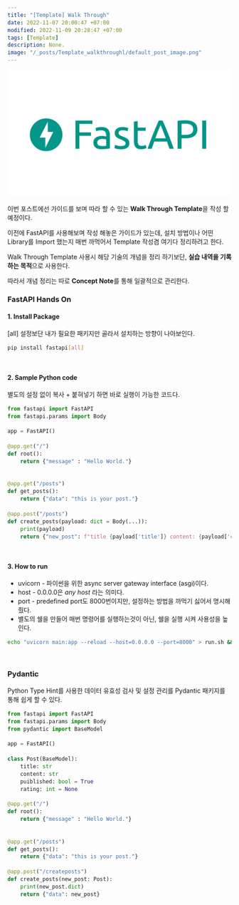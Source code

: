 ```yaml
---
title: "[Template] Walk Through"
date: 2022-11-07 20:00:47 +07:00
modified: 2022-11-09 20:28:47 +07:00
tags: [Template]
description: None.
image: "/_posts/Template_walkthroughl/default_post_image.png"
---
```


![default_post_image](../images/2022-11-06-walkthrough/default_post_image-16679204354976.png)



이번 포스트에선 가이드를 보며 따라 할 수 있는 **Walk Through Template**을 작성 할 예정이다. 

이전에 FastAPI를 사용해보며 작성 해놓은 가이드가 있는데, 설치 방법이나 어떤 Library를 Import 했는지 매번 까먹어서 Template 작성겸 여기다 정리하려고 한다.

Walk Through Template 사용시 해당 기술의 개념을 정리 하기보단, **실습 내역을 기록하는 목적**으로 사용한다.

따라서 개념 정리는 따로 **Concept Note**를 통해 일괄적으로 관리한다.



### FastAPI Hands On

#### 1. Install Package

[all] 설정보단 내가 필요한 패키지만 골라서 설치하는 방향이 나아보인다.

~~~bash
pip install fastapi[all]
~~~

<br>

#### 2.  Sample Python code

별도의 설정 없이 복사 + 붙혀넣기 하면 바로 실행이 가능한 코드다.

~~~python
from fastapi import FastAPI
from fastapi.params import Body

app = FastAPI()

@app.get("/")
def root():
	return {"message" : "Hello World."}


@app.get("/posts")
def get_posts():
	return {"data": "this is your post."}

@app.post("/posts")
def create_posts(payload: dict = Body(...)):
	print(payload)
	return {"new_post": f"title {payload['title']} content: {payload['content']}"}
~~~

<br>

#### 3. How to run

- uvicorn - 파이썬을 위한 async server gateway interface (asgi)이다.
- host - 0.0.0.0은 *any host* 라는 의미다.
- port - predefined port도 8000번이지만, 설정하는 방법을 까먹기 싫어서 명시해줬다.
- 별도의 쉘을 만들어 매번 명령어를 실행하는것이 아닌, 쉘을 실행 시켜 사용성을 높인다.

~~~bash
echo "uvicorn main:app --reload --host=0.0.0.0 --port=8000" > run.sh && chmod +x run.sh
~~~

<br>



### Pydantic

Python Type Hint를 사용한 데이터 유효성 검사 및 설정 관리를 Pydantic 패키지를 통해 쉽게 할 수 있다.

~~~python
from fastapi import FastAPI
from fastapi.params import Body
from pydantic import BaseModel

app = FastAPI()

class Post(BaseModel):
	title: str
	content: str
	puiblished: bool = True
	rating: int = None

@app.get("/")
def root():
	return {"message" : "Hello World."}


@app.get("/posts")
def get_posts():
	return {"data": "this is your post."}

@app.post("/createposts")
def create_posts(new_post: Post):
	print(new_post.dict)
	return {"data": new_post}
~~~

